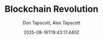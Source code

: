 ---
title: "Blockchain Revolution"
date: "2025-08-16T19:43:17.440Z"
author: "Don Tapscott, Alex Tapscott"
read_year: "NO"
recommendation: '3'
url: /bookshelf/blockchain-revolution
---